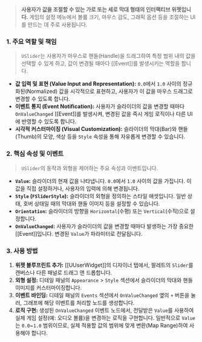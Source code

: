 
> **사용자가 값을 조절할 수 있는 가로 또는 세로 막대 형태의 인터랙티브 위젯입니다.** 게임의 설정 메뉴에서 볼륨 크기, 마우스 감도, 그래픽 옵션 등을 조절하는 UI를 만드는 데 주로 사용됩니다.

### **1. 주요 역할 및 책임**
> `USlider`는 사용자가 마우스로 핸들(Handle)을 드래그하여 특정 범위 내의 값을 선택할 수 있게 하고, 값이 변경될 때마다 [[Event]]를 발생시키는 역할을 합니다.
* **값 입력 및 표현 (Value Input and Representation):**
    `0.0`에서 `1.0` 사이의 정규화된(Normalized) 값을 시각적으로 표현하고, 사용자가 이 값을 마우스 드래그로 변경할 수 있도록 합니다.
* **이벤트 통지 (Event Notification):**
    사용자가 슬라이더의 값을 변경할 때마다 `OnValueChanged` [[Event]]를 발생시켜, 변경된 값을 즉시 게임 로직이나 다른 UI에 반영할 수 있도록 합니다.
* **시각적 커스터마이징 (Visual Customization):**
    슬라이더의 막대(Bar)와 핸들(Thumb)의 모양, 색상 등을 `Style` 속성을 통해 자유롭게 변경할 수 있습니다.

### **2. 핵심 속성 및 이벤트**
> `USlider`의 동작과 외형을 제어하는 주요 속성과 이벤트입니다.
* **`Value`:**
    슬라이더의 현재 값을 나타냅니다. `0.0`에서 `1.0` 사이의 값을 가집니다. 이 값을 직접 설정하거나, 사용자의 입력에 의해 변경됩니다.
* **`Style` (`FSliderStyle`):**
    슬라이더의 외형을 정의하는 스타일 애셋입니다. 일반 상태, 호버 상태일 때의 막대와 핸들 이미지 등을 설정할 수 있습니다.
* **`Orientation`:**
    슬라이더의 방향을 `Horizontal`(수평) 또는 `Vertical`(수직)으로 설정합니다.
* **`OnValueChanged`:**
    사용자가 슬라이더의 값을 변경할 때마다 발생하는 가장 중요한 [[Event]]입니다. 변경된 `Value`가 파라미터로 전달됩니다.

### **3. 사용 방법**
1.  **위젯 블루프린트 추가:** [[UUserWidget]]의 디자이너 탭에서, 팔레트의 `Slider`를 캔버스나 다른 패널로 드래그 앤 드롭합니다.
2.  **외형 설정:** 디테일 패널의 `Appearance` > `Style` 섹션에서 슬라이더의 막대와 핸들 이미지를 커스터마이징합니다.
3.  **이벤트 바인딩:** 디테일 패널의 `Events` 섹션에서 `OnValueChanged` 옆의 `+` 버튼을 눌러, 그래프에 해당 이벤트를 처리할 노드를 생성합니다.
4.  **로직 구현:** 생성된 `OnValueChanged` 이벤트 노드에서, 전달받은 `Value`를 사용하여 실제 게임 설정(예: 오디오 볼륨)을 변경하는 로직을 구현합니다. 일반적으로 `Value`는 `0.0`~`1.0` 범위이므로, 실제 적용할 값의 범위에 맞게 변환(Map Range)하여 사용해야 합니다.
